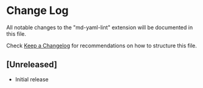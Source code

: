 # Change Log

All notable changes to the "md-yaml-lint" extension will be documented in this file.

Check [Keep a Changelog](http://keepachangelog.com/) for recommendations on how to structure this file.

## [Unreleased]

- Initial release